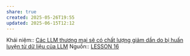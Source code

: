 ```yaml
---
share: true
created: 2025-05-26T19:55
updated: 2025-06-15T12:12
---
```

Khái niệm:: 
[Các LLM thương mại sẽ có chất lượng giảm dần do bị huấn luyện từ dữ liệu của LLM](../Gi%E1%BB%9Bi%20h%E1%BA%A1n/LLM%20th%C6%B0%C6%A1ng%20m%E1%BA%A1i/C%C3%A1c%20LLM%20th%C6%B0%C6%A1ng%20m%E1%BA%A1i%20s%E1%BA%BD%20c%C3%B3%20ch%E1%BA%A5t%20l%C6%B0%E1%BB%A3ng%20gi%E1%BA%A3m%20d%E1%BA%A7n%20do%20b%E1%BB%8B%20hu%E1%BA%A5n%20luy%E1%BB%87n%20t%E1%BB%AB%20d%E1%BB%AF%20li%E1%BB%87u%20c%E1%BB%A7a%20LLM.md)
Nguồn:: [LESSON 16](https://thebullshitmachines.com/lesson-16-the-first-step-fallacy/index.html)